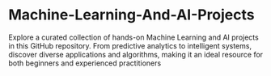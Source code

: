 # Machine-Learning-And-AI-Projects
Explore a curated collection of hands-on Machine Learning and AI projects in this GitHub repository. From predictive analytics to intelligent systems, discover diverse applications and algorithms, making it an ideal resource for both beginners and experienced practitioners
